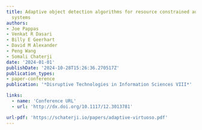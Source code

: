 ```yaml
---
title: Adaptive object detection algorithms for resource constrained autonomous robotic
  systems
authors:
- Joe Pappas
- Venkat R Dasari
- Billy E Geerhart
- David M Alexander
- Peng Wang
- Somali Chaterji
date: '2024-01-01'
publishDate: '2024-10-28T15:26:36.270517Z'
publication_types:
- paper-conference
publication: '*Disruptive Technologies in Information Sciences VIII*'

links:
  - name: 'Conference URL'
  - url: 'http://dx.doi.org/10.1117/12.3013781' 

url-pdf: 'https://schaterji.io/papers/adaptive-virtuoso.pdf'
---
```

